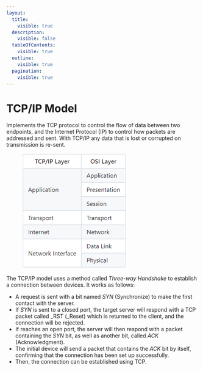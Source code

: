 ```yaml
---
layout:
  title:
    visible: true
  description:
    visible: false
  tableOfContents:
    visible: true
  outline:
    visible: true
  pagination:
    visible: true
---
```


# TCP/IP Model

Implements the TCP protocol to control the flow of data between two endpoints, and the Internet Protocol (IP) to control how packets are addressed and sent. With TCP/IP any data that is lost or corrupted on transmission is re-sent.

<figure><img src="../../.gitbook/assets/image (280).png" alt=""><figcaption></figcaption></figure>

The TCP/IP model uses a method called _Three-way Handshake_ to establish a connection between devices. It works as follows:

* A request is sent with a bit named _SYN_ (Synchronize) to make the first contact with the server.
* If _SYN_ is sent to a closed port, the target server will respond with a TCP packet called _RST (_Reset) which is returned to the client, and the connection will be rejected.
* If reaches an open port, the server will then respond with a packet containing the _SYN_ bit, as well as another bit, called _ACK_ (Acknowledgment).
* The initial device will send a packet that contains the _ACK_ bit by itself, confirming that the connection has been set up successfully.
* Then, the connection can be established using TCP.
